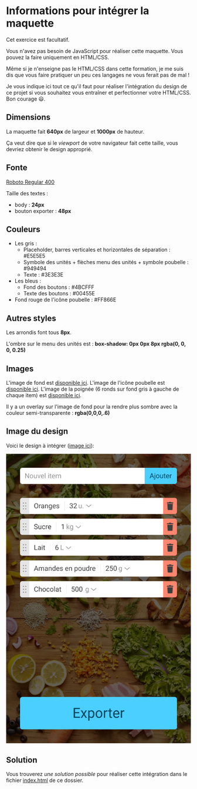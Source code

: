 # Informations pour intégrer la maquette

Cet exercice est facultatif.

Vous n'avez pas besoin de JavaScript pour réaliser cette maquette. Vous pouvez la faire uniquement en HTML/CSS.

Même si je n'enseigne pas le HTML/CSS dans cette formation, je me suis dis que vous faire pratiquer un peu ces langages ne vous ferait pas de mal !

Je vous indique ici tout ce qu'il faut pour réaliser l'intégration du design de ce projet si vous souhaitez vous entraîner et perfectionner votre HTML/CSS. Bon courage 😃.

## Dimensions

La maquette fait **640px** de largeur et **1000px** de hauteur.

Ça veut dire que si le *viewport* de votre navigateur fait cette taille, vous devriez obtenir le design approprié.

## Fonte
[Roboto Regular 400](https://fonts.google.com/specimen/Roboto)

Taille des textes :

- body : **24px**
- bouton exporter : **48px**

## Couleurs
- Les gris :
    - Placeholder, barres verticales et horizontales de séparation : #E5E5E5
    - Symbole des unités + flèches menu des unités + symbole poubelle : #949494
    - Texte : #3E3E3E 
- Les bleus :
    - Fond des boutons : #4BCFFF
    - Texte des boutons : #00455E
- Fond rouge de l'icône poubelle : #FF866E

## Autres styles

Les arrondis font tous **8px**.

L'ombre sur le menu des unités est : **box-shadow: 0px 0px 8px rgba(0, 0, 0, 0.25)**

## Images

L'image de fond est [disponible ici](../images/fond.jpg).
L'image de l'icône poubelle est [disponible ici](../images/poubelle.svg).
L'image de la poignée (6 ronds sur fond gris à gauche de chaque item) est [disponible ici](../images/poignee.svg).

Il y a un overlay sur l'image de fond pour la rendre plus sombre avec la couleur semi-transparente : **rgba(0,0,0,.6)**

## Image du design

Voici le design à intégrer ([image ici](./design.jpg)):

![Image du design à intégrer](./design.jpg)

## Solution

Vous trouverez *une solution possible* pour réaliser cette intégration dans le fichier [index.html](../index.html) de ce dossier.
